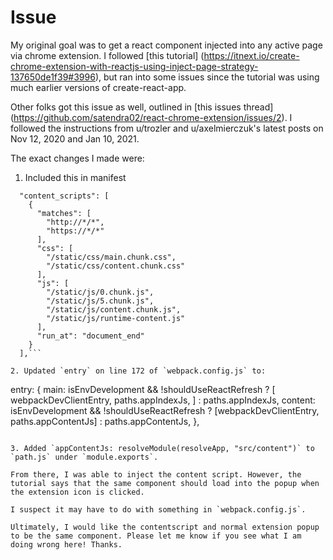# Issue

My original goal was to get a react component injected into any active page via chrome extension. I followed [this tutorial] (https://itnext.io/create-chrome-extension-with-reactjs-using-inject-page-strategy-137650de1f39#3996), but ran into some issues since the tutorial was using much earlier versions of create-react-app.

Other folks got this issue as well, outlined in [this issues thread] (https://github.com/satendra02/react-chrome-extension/issues/2). I followed the instructions from u/trozler and u/axelmierczuk's latest posts on Nov 12, 2020 and Jan 10, 2021.

The exact changes I made were:

1. Included this in manifest

````"content_security_policy": "script-src 'self' 'sha256-NAAKFqXxfjI1LgmKrrc3nxKe0WeY4/Lkue3yXruT4OE=' 'sha256-UtdLJkZdXQ6adZtYaJY8FbnmuNwWtFQ7lkWJX2iMz8E='; object-src 'self'",
  "content_scripts": [
    {
      "matches": [
        "http://*/*",
        "https://*/*"
      ],
      "css": [
        "/static/css/main.chunk.css",
        "/static/css/content.chunk.css"
      ],
      "js": [
        "/static/js/0.chunk.js",
        "/static/js/5.chunk.js",
        "/static/js/content.chunk.js",
        "/static/js/runtime-content.js"
      ],
      "run_at": "document_end"
    }
  ],```

2. Updated `entry` on line 172 of `webpack.config.js` to:
````

entry: {
main:
isEnvDevelopment && !shouldUseReactRefresh
? [
webpackDevClientEntry,
paths.appIndexJs,
]
: paths.appIndexJs,
content:
isEnvDevelopment && !shouldUseReactRefresh
? [webpackDevClientEntry, paths.appContentJs]
: paths.appContentJs,
},

```

3. Added `appContentJs: resolveModule(resolveApp, "src/content")` to `path.js` under `module.exports`.

From there, I was able to inject the content script. However, the tutorial says that the same component should load into the popup when the extension icon is clicked.

I suspect it may have to do with something in `webpack.config.js`.

Ultimately, I would like the contentscript and normal extension popup to be the same component. Please let me know if you see what I am doing wrong here! Thanks.
```
